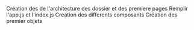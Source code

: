 Création des de l'architecture des dossier et des premiere pages
Remplir l'app.js et l'index.js
Creation des differents composants
Création des premier objets
